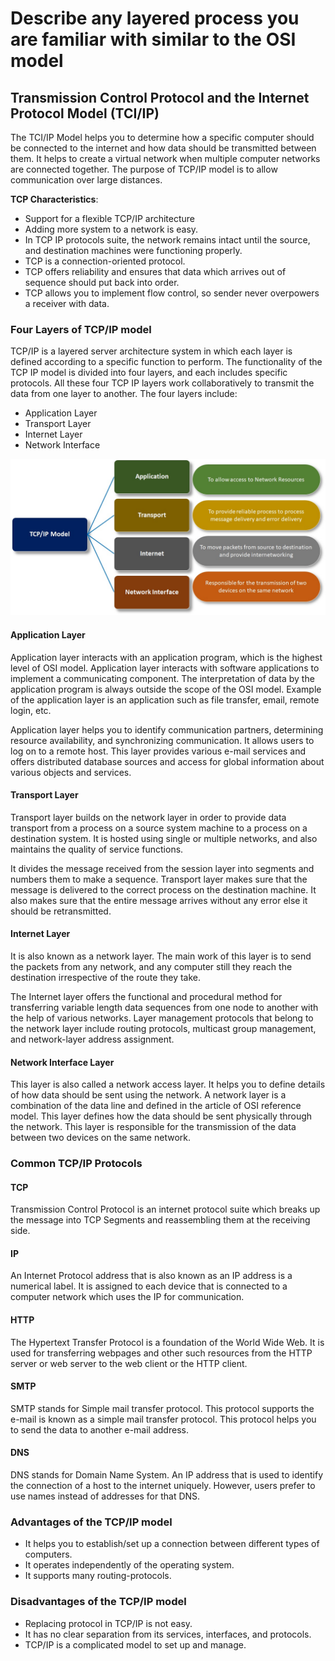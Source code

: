 # Describe any layered process you are familiar with similar to the OSI model

## Transmission Control Protocol and the Internet Protocol Model (TCI/IP)

The TCI/IP Model helps you to determine how a specific computer should be connected to the internet and how data should be transmitted between them. It helps to create a virtual network when multiple computer networks are connected together. The purpose of TCP/IP model is to allow communication over large distances.

**TCP Characteristics**:

- Support for a flexible TCP/IP architecture
- Adding more system to a network is easy.
- In TCP IP protocols suite, the network remains intact until the source, and destination machines were functioning properly.
- TCP is a connection-oriented protocol.
- TCP offers reliability and ensures that data which arrives out of sequence should put back into order.
- TCP allows you to implement flow control, so sender never overpowers a receiver with data.

### Four Layers of TCP/IP model

TCP/IP is a layered server architecture system in which each layer is defined according to a specific function to perform. The functionality of the TCP IP model is divided into four layers, and each includes specific protocols. All these four TCP IP layers work collaboratively to transmit the data from one layer to another. The four layers include:

- Application Layer
- Transport Layer
- Internet Layer
- Network Interface

![TCP/IP](Images\tcp_1.jpg)

#### Application Layer

Application layer interacts with an application program, which is the highest level of OSI model. Application layer interacts with software applications to implement a communicating component. The interpretation of data by the application program is always outside the scope of the OSI model. Example of the application layer is an application such as file transfer, email, remote login, etc.

Application layer helps you to identify communication partners, determining resource availability, and synchronizing communication. It allows users to log on to a remote host. This layer provides various e-mail services and offers distributed database sources and access for global information about various objects and services.

#### Transport Layer

Transport layer builds on the network layer in order to provide data transport from a process on a source system machine to a process on a destination system. It is hosted using single or multiple networks, and also maintains the quality of service functions.

It divides the message received from the session layer into segments and numbers them to make a sequence. Transport layer makes sure that the message is delivered to the correct process on the destination machine. It also makes sure that the entire message arrives without any error else it should be retransmitted.

#### Internet Layer

It is also known as a network layer. The main work of this layer is to send the packets from any network, and any computer still they reach the destination irrespective of the route they take.

The Internet layer offers the functional and procedural method for transferring variable length data sequences from one node to another with the help of various networks. Layer management protocols that belong to the network layer include routing protocols, multicast group management, and network-layer address assignment.

#### Network Interface Layer

This layer is also called a network access layer. It helps you to define details of how data should be sent using the network. A network layer is a combination of the data line and defined in the article of OSI reference model. This layer defines how the data should be sent physically through the network. This layer is responsible for the transmission of the data between two devices on the same network.

### Common TCP/IP Protocols

#### TCP

Transmission Control Protocol is an internet protocol suite which breaks up the message into TCP Segments and reassembling them at the receiving side.

#### IP

An Internet Protocol address that is also known as an IP address is a numerical label. It is assigned to each device that is connected to a computer network which uses the IP for communication.

#### HTTP

The Hypertext Transfer Protocol is a foundation of the World Wide Web. It is used for transferring webpages and other such resources from the HTTP server or web server to the web client or the HTTP client.

#### SMTP

SMTP stands for Simple mail transfer protocol. This protocol supports the e-mail is known as a simple mail transfer protocol. This protocol helps you to send the data to another e-mail address.

#### DNS

DNS stands for Domain Name System. An IP address that is used to identify the connection of a host to the internet uniquely. However, users prefer to use names instead of addresses for that DNS.

### Advantages of the TCP/IP model

- It helps you to establish/set up a connection between different types of computers.
- It operates independently of the operating system.
- It supports many routing-protocols.

### Disadvantages of the TCP/IP model

- Replacing protocol in TCP/IP is not easy.
- It has no clear separation from its services, interfaces, and protocols.
- TCP/IP is a complicated model to set up and manage.
